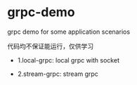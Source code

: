 # grpc-demo
grpc demo for some application scenarios

代码均不保证能运行，仅供学习

* 1.local-grpc: local grpc with socket

* 2.stream-grpc: stream grpc
